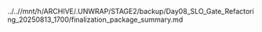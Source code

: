 ../..//mnt/h/ARCHIVE/.UNWRAP/STAGE2/backup/Day08_SLO_Gate_Refactoring_20250813_1700/finalization_package_summary.md